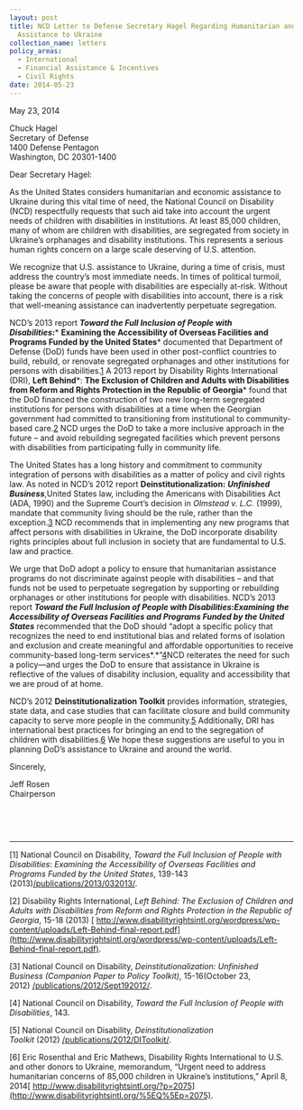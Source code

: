```yaml
---
layout: post
title: NCD Letter to Defense Secretary Hagel Regarding Humanitarian and Economic
  Assistance to Ukraine
collection_name: letters
policy_areas:
  - International
  - Financial Assistance & Incentives
  - Civil Rights
date: 2014-05-23
---
```

May 23, 2014

Chuck Hagel\
Secretary of Defense\
1400 Defense Pentagon\
Washington, DC 20301-1400

Dear Secretary Hagel:

As the United States considers humanitarian and economic assistance to Ukraine during this vital time of need, the National Council on Disability (NCD) respectfully requests that such aid take into account the urgent needs of children with disabilities in institutions. At least 85,000 children, many of whom are children with disabilities, are segregated from society in Ukraine’s orphanages and disability institutions. This represents a serious human rights concern on a large scale deserving of U.S. attention. 

We recognize that U.S. assistance to Ukraine, during a time of crisis, must address the country’s most immediate needs. In times of political turmoil, please be aware that people with disabilities are especially at-risk. Without taking the concerns of people with disabilities into account, there is a risk that well-meaning assistance can inadvertently perpetuate segregation.

NCD’s 2013 report ***Toward the Full Inclusion of People with Disabilities*:*** **Examining the Accessibility of Overseas Facilities and Programs Funded by the United States*** documented that Department of Defense (DoD) funds have been used in other post-conflict countries to build, rebuild, or renovate segregated orphanages and other institutions for persons with disabilities.[1](https://ncd.gov/publications/2014/05232014/#endnote1) A 2013 report by Disability Rights International (DRI), **Left Behind***: **The Exclusion of Children and Adults with Disabilities from Reform and Rights Protection in the Republic of Georgia*** found that the DoD financed the construction of two new long-term segregated institutions for persons with disabilities at a time when the Georgian government had committed to transitioning from institutional to community-based care.[2](https://ncd.gov/publications/2014/05232014/#endnote2) NCD urges the DoD to take a more inclusive approach in the future – and avoid rebuilding segregated facilities which prevent persons with disabilities from participating fully in community life.

The United States has a long history and commitment to community integration of persons with disabilities as a matter of policy and civil rights law. As noted in NCD’s 2012 report **Deinstitutionalization:** ***Unfinished Business***,United States law, including the Americans with Disabilities Act (ADA, 1990) and the Supreme Court’s decision in *Olmstead v. L.C.* (1999), mandate that community living should be the rule, rather than the exception.[3](https://ncd.gov/publications/2014/05232014/#endnote3) NCD recommends that in implementing any new programs that affect persons with disabilities in Ukraine, the DoD incorporate disability rights principles about full inclusion in society that are fundamental to U.S. law and practice. 

We urge that DoD adopt a policy to ensure that humanitarian assistance programs do not discriminate against people with disabilities – and that funds not be used to perpetuate segregation by supporting or rebuilding orphanages or other institutions for people with disabilities. NCD’s 2013 report ***Toward the Full Inclusion of People with Disabilities*:*Examining the Accessibility of Overseas Facilities and Programs Funded by the United States*** recommended that the DoD should “adopt a specific policy that recognizes the need to end institutional bias and related forms of isolation and exclusion and create meaningful and affordable opportunities to receive community-based long-term services*.*”[4](https://ncd.gov/publications/2014/05232014/#endnote4)NCD reiterates the need for such a policy—and urges the DoD to ensure that assistance in Ukraine is reflective of the values of disability inclusion, equality and accessibility that we are proud of at home.

NCD’s 2012 **Deinstitutionalization Toolkit** provides information, strategies, state data, and case studies that can facilitate closure and build community capacity to serve more people in the community.[5](https://ncd.gov/publications/2014/05232014/#endnote5) Additionally, DRI has international best practices for bringing an end to the segregation of children with disabilities.[6](https://ncd.gov/publications/2014/05232014/#endnote6) We hope these suggestions are useful to you in planning DoD’s assistance to Ukraine and around the world.

Sincerely,

Jeff Rosen\
Chairperson

 

 

- - -

[1] National Council on Disability, *Toward the Full Inclusion of People with Disabilities*: *Examining the Accessibility of Overseas Facilities and Programs Funded by the United States*, 139-143 (2013)[/publications/2013/032013/](https://ncd.gov/publications/2013/032013/).

[2] Disability Rights International, *Left Behind: The Exclusion of Children and Adults with Disabilities from Reform and Rights Protection in the Republic of Georgia*, 15-18 (2013) [ http://www.disabilityrightsintl.org/wordpress/wp-content/uploads/Left-Behind-final-report.pdf](http://www.disabilityrightsintl.org/wordpress/wp-content/uploads/Left-Behind-final-report.pdf).

[3] National Council on Disability, *Deinstitutionalization: Unfinished Business (Companion Paper to Policy Toolkit)*, 15-16(October 23, 2012) [/publications/2012/Sept192012/](https://ncd.gov/publications/2012/Sept192012/).

[4] National Council on Disability, *Toward the Full Inclusion of People with Disabilities*, 143.

[5] National Council on Disability, *Deinstitutionalization Toolkit* (2012) [/publications/2012/DIToolkit/](https://ncd.gov/publications/2012/DIToolkit/).

[6] Eric Rosenthal and Eric Mathews, Disability Rights International to U.S. and other donors to Ukraine, memorandum, “Urgent need to address humanitarian concerns of 85,000 children in Ukraine’s institutions,” April 8, 2014[ http://www.disabilityrightsintl.org/?p=2075](http://www.disabilityrightsintl.org/%5EQ%5Ep=2075).
